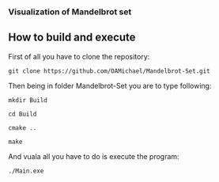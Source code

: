 ### Visualization of Mandelbrot set


## How to build and execute

First of all you have to clone the repository:

```console
git clone https://github.com/OAMichael/Mandelbrot-Set.git
```

Then being in folder Mandelbrot-Set you are to type following:

```console
mkdir Build

cd Build

cmake ..

make
```

And vuala all you have to do is execute the program:

```console
./Main.exe
```

